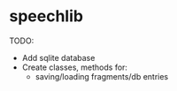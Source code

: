 # speechlib
 
TODO:
- Add sqlite database
- Create classes, methods for:
   - saving/loading fragments/db entries